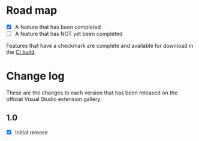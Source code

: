 # Road map

- [x] A feature that has been completed
- [ ] A feature that has NOT yet been completed

Features that have a checkmark are complete and available for
download in the
[CI build](http://vsixgallery.com/extension/CleanBinAndObj.1feecc71-ac82-4552-9efb-aaf691caa6ef/).

# Change log

These are the changes to each version that has been released
on the official Visual Studio extension gallery.


## 1.0

- [x] Initial release